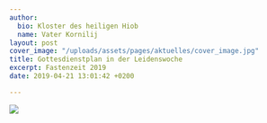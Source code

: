 ```yaml
---
author:
  bio: Kloster des heiligen Hiob
  name: Vater Kornilij
layout: post
cover_image: "/uploads/assets/pages/aktuelles/cover_image.jpg"
title: Gottesdienstplan in der Leidenswoche
excerpt: Fastenzeit 2019
date: 2019-04-21 13:01:42 +0200

---
```

![](https://res.cloudinary.com/hiobmon/image/upload/v1555844473/media/2019/GottesdiensplanGrWoT.jpg)